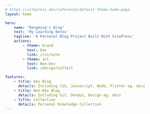 ```yaml
---
# https://vitepress.dev/reference/default-theme-home-page
layout: home

hero:
    name: "Dengming's Blog"
    text: 'My Learning Notes'
    tagline: 'A Personal Blog Project Built With VitePress'
    actions:
        - theme: brand
          text: Dev
          link: /css/note
        - theme: alt
          text: Non-Dev
          link: /design/collect

features:
    - title: Dev Blog
      details: Including CSS, Javascript, Node, Flutter eg. docs
    - title: Non-Dev Blog
      details: Including Git, DevOps, Design eg. docs
    - title: Collection
      details: Personal Knowledge Collection
---
```

